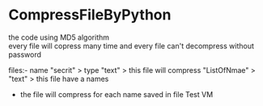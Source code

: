 # CompressFileByPython
the code using MD5 algorithm  
every file will copress many time and every file can't decompress without password 

files:- 
name "secrit" > type "text" > this file will compress
    "ListOfNmae" >   "text" > this file have a names 
* the file will compress for each name saved in file 
Test VM
